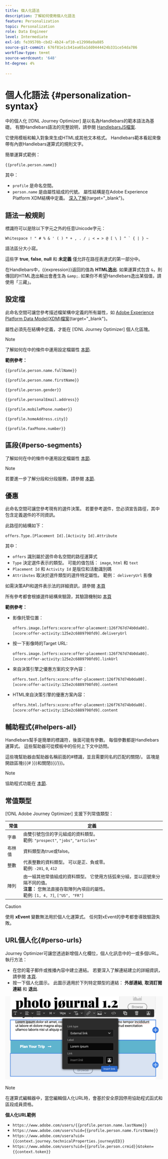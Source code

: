 ```yaml
---
title: 個人化語法
description: 了解如何使用個人化語法
feature: Personalization
topic: Personalization
role: Data Engineer
level: Intermediate
exl-id: fe39570b-cbd2-4b24-af10-e12990a9a885
source-git-commit: 676f81e1cb41ea65a1dd0444424b331ce54da786
workflow-type: tm+mt
source-wordcount: '648'
ht-degree: 4%

---
```


# 個人化語法 {#personalization-syntax}

中的個人化 [!DNL Journey Optimizer] 是以名為Handlebars的範本語法為基礎。
有關Handlebars語法的完整說明，請參閱 [HandlebarsJS檔案](https://handlebarsjs.com/).

它使用模板和輸入對象來生成HTML或其他文本格式。 Handlebars範本看起來像帶有內嵌Handlebars運算式的規則文字。

簡單運算式範例：

`{{profile.person.name}}`

其中：

* `profile` 是命名空間。
* `person.name` 是由屬性組成的代號。 屬性結構是在Adobe Experience Platform XDM結構中定義。 [深入了解](https://experienceleague.adobe.com/docs/experience-platform/xdm/home.html?lang=zh-Hant){target=&quot;_blank&quot;}。

## 語法一般規則

標識符可以是除以下字元之外的任意Unicode字元：

```
Whitespace ! " # % & ' ( ) * + , . / ; < = > @ [ \ ] ^ ` { | } ~
```

語法區分大小寫。

這些字 **true**, **false**, **null** 和 **未定義** 僅允許在路徑表達式的第一部分中。

在Handlebars中，{{expression}}返回的值為 **HTML逸出**. 如果運算式包含 `&`，則傳回的HTML逸出輸出會產生為 `&amp;`. 如果你不希望Handlebars逸出某個值，請使用「三藏」。

## 設定檔

此命名空間可讓您參考描述檔架構中定義的所有屬性，如 [Adobe Experience Platform Data Model(XDM)檔案](https://experienceleague.adobe.com/docs/experience-platform/xdm/home.html){target=&quot;_blank&quot;}。

屬性必須先在結構中定義，才能在 [!DNL Journey Optimizer] 個人化區塊。

>[!NOTE]
>
>了解如何在中的條件中運用設定檔屬性 [本節](functions/helpers.md#if-function).

**範例參考：**

`{{profile.person.name.fullName}}`

`{{profile.person.name.firstName}}`

`{{profile.person.gender}}`

`{{profile.personalEmail.address}}`

`{{profile.mobilePhone.number}}`

`{{profile.homeAddress.city}}`

`{{profile.faxPhone.number}}`

## 區段{#perso-segments}

了解如何在中的條件中運用設定檔屬性 [本節](functions/helpers.md#if-function).

>[!NOTE]
>若要進一步了解分段和分段服務，請參閱 [本節](../segment/about-segments.md).

## 優惠

此命名空間可讓您參考現有的選件決策。
若要參考選件，您必須宣告路徑，其中包含定義選件的不同資訊。

此路徑的結構如下：

`offers.Type.[Placement Id].[Activity Id].Attribute`

其中：

* `offers` 識別屬於選件命名空間的路徑運算式
* `Type`  決定選件表示的類型。 可能的值包括： `image`, `html` 和 `text`
* `Placement Id` 和 `Activity Id` 是版位和活動識別碼
* `Attributes` 取決於選件類型的選件特定屬性。 範例： `deliveryUrl` 影像

如需決策API和選件表示法的詳細資訊，請參閱 [本頁](../../using/offers/api-reference/decisions-api/deliver-offers.md)

所有參考都會根據選件結構來驗證，其驗證機制如 [本頁](personalization-validation.md)

**範例參考：**

* 影像托管位置：

   `offers.image.[offers:xcore:offer-placement:126f767d74b0da80].[xcore:offer-activity:125e2c6889798fd9].deliveryUrl`

* 按一下影像時的Target URL:

   `offers.image.[offers:xcore:offer-placement:126f767d74b0da80].[xcore:offer-activity:125e2c6889798fd9].linkUrl`

* 來自決策引擎之優惠方案的文字內容：

   `offers.text.[offers:xcore:offer-placement:126f767d74b0da80].[xcore:offer-activity:125e2c6889798fd9].content`

* HTML來自決策引擎的優惠方案內容：

   `offers.html.[offers:xcore:offer-placement:126f767d74b0da80].[xcore:offer-activity:125e2c6889798fd9].content`


## 輔助程式{#helpers-all}

Handlebars幫手是簡單的標識符，後面可能有參數。
每個參數都是Handlebars運算式。 這些幫助器可從模板中的任何上下文中訪問。

這些塊幫助器由幫助器名稱前面的#標識，並且需要同名的匹配的關閉/。
區塊是開啟區塊({{# }})和關閉({{/}})。


>[!NOTE]
>
>協助程式功能在 [本節](functions/helpers.md).

## 常值類型

[!DNL Adobe Journey Optimizer] 支援下列常值類型：

| 常值 | 定義 |
| ------- | ---------- |
| 字串 | 由雙引號包住的字元組成的資料類型。 <br>範例: `"prospect"`, `"jobs"`, `"articles"` |
| 布林值 | 資料類型為true或false。 |
| 整數 | 代表整數的資料類型。 可以是正、負或零。 <br>範例: `-201`, `0`, `412` |
| 陣列 | 由一組其他常值組成的資料類型。 它使用方括弧來分組，並以逗號來分隔不同的值。 <br> **注意：** 您無法直接存取陣列內項目的屬性。 <br> 範例: `[1, 4, 7]`, `["US", "FR"]` |

>[!CAUTION]
>
>使用 **xEvent** 變數無法用於個人化運算式。 任何對xEvent的參考都會導致驗證失敗。

## URL個人化{#perso-urls}

Journey Optimizer可讓您透過新增個人化欄位，個人化訊息中的一或多個URL。 執行方法：

* 在您的電子郵件或推播內容中建立連結。 若要深入了解連結建立的詳細資訊，請參閱 [本頁](../message-tracking.md#insert-links).
* 按一下個人化圖示。 此圖示適用於下列特定類型的連結： **外部連結**, **取消訂閱連結** 和 **退出**.

![](assets/perso-url.png)

>[!NOTE]
>
>在運算式編輯器中，當您編輯個人化URL時，會基於安全原因停用協助程式函式和區段成員資格。

**個人化URL範例**

* `https://www.adobe.com/users/{{profile.person.name.lastName}}`
* `https://www.adobe.com/users?uid={{profile.person.name.firstName}}`
* `https://www.adobe.com/usera?uid={{context.journey.technicalProperties.journeyUID}}`
* `https://www.adobe.com/users?uid={{profile.person.crmid}}&token={{context.token}}`

